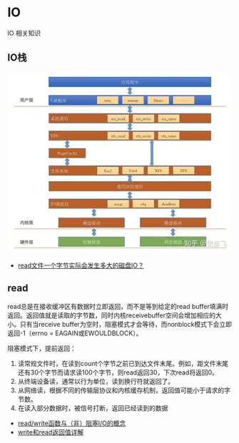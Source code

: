 # IO

IO 相关知识

## IO栈

![io_stack](./io_stack.jpg)

- [read文件一个字节实际会发生多大的磁盘IO？](https://zhuanlan.zhihu.com/p/138371910)

## read

read总是在接收缓冲区有数据时立即返回，而不是等到给定的read buffer填满时返回。返回值就是读取的字节数，同时内核receivebuffer空间会增加相应的大小。只有当receive buffer为空时，阻塞模式才会等待，而nonblock模式下会立即返回-1（errno = EAGAIN或EWOULDBLOCK）。

阻塞模式下，提前返回：

1. 读常规文件时，在读到count个字节之前已到达文件末尾。例如，距文件末尾还有30个字节而请求读100个字节，则read返回30，下次read将返回0。
2. 从终端设备读，通常以行为单位，读到换行符就返回了。
3. 从网络读，根据不同的传输层协议和内核缓存机制，返回值可能小于请求的字节数。
4. 在读入部分数据时，被信号打断，返回已经读到的数据

- [read/write函数与（非）阻塞I/O的概念](https://www.cnblogs.com/alantu2018/p/8472736.html)
- [write和read返回值详解](https://blog.csdn.net/songchuwang1868/article/details/90665865)
